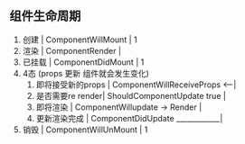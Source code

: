 组件生命周期
---

1. 创建 | ComponentWillMount  | 1
2. 渲染 | ComponentRender | 
3. 已挂载 | ComponentDidMount | 1
4. 4态  (props 更新 组件就会发生变化)
    1. 即将接受新的props |  ComponentWillReceiveProps    <--|
    2. 是否需要re render|  ShouldComponentUpdate    true          |
    3. 即将渲染     | ComponentWillupdate -> Render          |
    4. 更新渲染完成 | ComponentDidUpdate         ____________|
5. 销毁 | ComponentWillUnMount | 1

